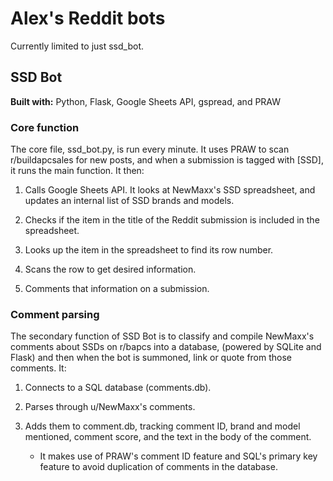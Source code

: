 # Alex's Reddit bots

Currently limited to just ssd_bot.

## SSD Bot

**Built with:** Python, Flask, Google Sheets API, gspread, and PRAW

### Core function

The core file, ssd_bot.py, is run every minute. It uses PRAW to scan r/buildapcsales for new posts, and when a submission is tagged with [SSD], it runs the main function. It then:

1. Calls Google Sheets API. It looks at NewMaxx's SSD spreadsheet, and updates an internal list of SSD brands and models.

2. Checks if the item in the title of the Reddit submission is included in the spreadsheet.

3. Looks up the item in the spreadsheet to find its row number.

4. Scans the row to get desired information.

5. Comments that information on a submission.

### Comment parsing

The secondary function of SSD Bot is to classify and compile NewMaxx's comments about SSDs on r/bapcs into a database, (powered by SQLite and Flask) and then when the bot is summoned, link or quote from those comments. It:

1. Connects to a SQL database (comments.db).

2. Parses through u/NewMaxx's comments.

3. Adds them to comment.db, tracking comment ID, brand and model mentioned, comment score, and the text in the body of the comment.
   
   * It makes use of PRAW's comment ID feature and SQL's primary key feature to avoid duplication of comments in the database.
